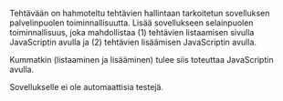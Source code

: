 Tehtävään on hahmoteltu tehtävien hallintaan tarkoitetun sovelluksen palvelinpuolen toiminnallisuutta. Lisää sovellukseen selainpuolen toiminnallisuus, joka mahdollistaa (1) tehtävien listaamisen sivulla JavaScriptin avulla ja (2) tehtävien lisäämisen JavaScriptin avulla.

Kummatkin (listaaminen ja lisääminen) tulee siis toteuttaa JavaScriptin avulla.

Sovellukselle ei ole automaattisia testejä.
